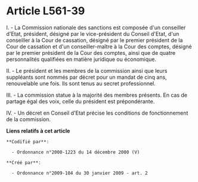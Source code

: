# Article L561-39

I. - La Commission nationale des sanctions est composée d'un conseiller d'Etat, président, désigné par le vice-président du
Conseil d'Etat, d'un conseiller à la Cour de cassation, désigné par le premier président de la Cour de cassation et d'un
conseiller-maître à la Cour des comptes, désigné par le premier président de la Cour des comptes, ainsi que de quatre
personnalités qualifiées en matière juridique ou économique. 

II. - Le président et les membres de la commission ainsi que leurs suppléants sont nommés par décret pour un mandat de cinq
ans, renouvelable une fois. Ils sont tenus au secret professionnel. 

III. - La commission statue à la majorité des membres présents. En cas de partage égal des voix, celle du président est
prépondérante. 

IV. - Un décret en Conseil d'Etat précise les conditions de fonctionnement de la commission.

**Liens relatifs à cet article**

	**Codifié par**:

	  - Ordonnance n°2000-1223 du 14 décembre 2000 (V)

	**Créé par**:

	  - Ordonnance n°2009-104 du 30 janvier 2009 - art. 2
